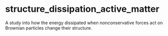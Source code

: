 # structure_dissipation_active_matter
A study into how the energy dissipated when nonconservative forces act on Brownian particles change their structure.
